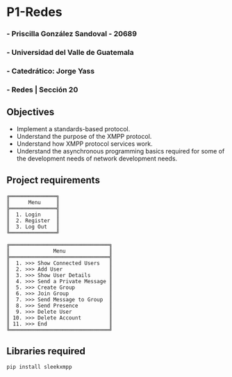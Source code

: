 # P1-Redes

### - Priscilla González Sandoval - 20689
### - Universidad del Valle de Guatemala
### - Catedrático: Jorge Yass
### - Redes | Sección 20

## Objectives

- Implement a standards-based protocol.
- Understand the purpose of the XMPP protocol.
- Understand how XMPP protocol services work.
- Understand the asynchronous programming basics required for some of the development needs of network development needs.

## Project requirements

    ╔═══════════════╗
    ║      Menu     ║
    ╠═══════════════╣
    ║  1. Login     ║
    ║  2. Register  ║
    ║  3. Log Out   ║
    ╚═══════════════╝

    ╔════════════════════════════════╗
    ║              Menu              ║
    ╠════════════════════════════════╣
    ║  1. >>> Show Connected Users   ║
    ║  2. >>> Add User               ║
    ║  3. >>> Show User Details      ║
    ║  4. >>> Send a Private Message ║
    ║  5. >>> Create Group           ║
    ║  6. >>> Join Group             ║
    ║  7. >>> Send Message to Group  ║
    ║  8. >>> Send Presence          ║
    ║  9. >>> Delete User            ║
    ║ 10. >>> Delete Account         ║
    ║ 11. >>> End                    ║
    ╚════════════════════════════════╝

## Libraries required

```
pip install sleekxmpp
```
